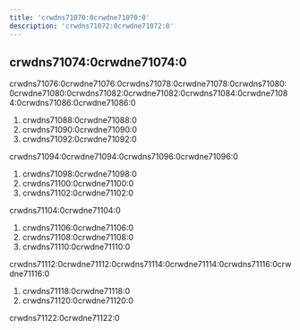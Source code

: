```yaml
---
title: 'crwdns71070:0crwdne71070:0'
description: 'crwdns71072:0crwdne71072:0'
---
```


## crwdns71074:0crwdne71074:0

crwdns71076:0crwdne71076:0crwdns71078:0crwdne71078:0crwdns71080:0crwdne71080:0crwdns71082:0crwdne71082:0crwdns71084:0crwdne71084:0crwdns71086:0crwdne71086:0

1. crwdns71088:0crwdne71088:0
2. crwdns71090:0crwdne71090:0
3. crwdns71092:0crwdne71092:0

crwdns71094:0crwdne71094:0crwdns71096:0crwdne71096:0

1. crwdns71098:0crwdne71098:0
2. crwdns71100:0crwdne71100:0
3. crwdns71102:0crwdne71102:0

crwdns71104:0crwdne71104:0

1. crwdns71106:0crwdne71106:0
2. crwdns71108:0crwdne71108:0
3. crwdns71110:0crwdne71110:0

crwdns71112:0crwdne71112:0crwdns71114:0crwdne71114:0crwdns71116:0crwdne71116:0

1. crwdns71118:0crwdne71118:0
2. crwdns71120:0crwdne71120:0

crwdns71122:0crwdne71122:0
